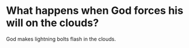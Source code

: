 # What happens when God forces his will on the clouds?

God makes lightning bolts flash in the clouds.
